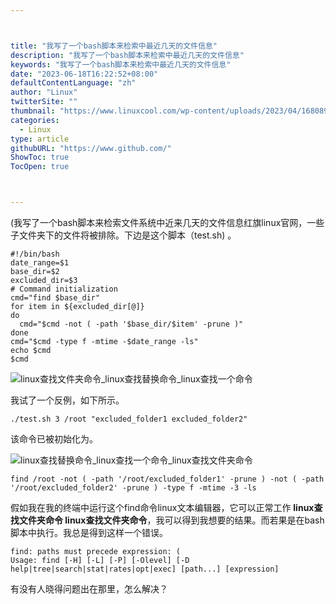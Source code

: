 ```yaml
---



title: "我写了一个bash脚本来检索中最近几天的文件信息"
description: "我写了一个bash脚本来检索中最近几天的文件信息"
keywords: "我写了一个bash脚本来检索中最近几天的文件信息"
date: "2023-06-18T16:22:52+08:00"
defaultContentLanguage: "zh"
author: "Linux"
twitterSite: ""
thumbnail: "https://www.linuxcool.com/wp-content/uploads/2023/04/1680897741336_0.jpg"
categories:
  - Linux
type: article
githubURL: "https://www.github.com/"
ShowToc: true
TocOpen: true



---
```


(我写了一个bash脚本来检索文件系统中近来几天的文件信息红旗linux官网，一些子文件夹下的文件将被排除。下边是这个脚本（test.sh) 。

```
#!/bin/bash
date_range=$1
base_dir=$2
excluded_dir=$3
# Command initialization
cmd="find $base_dir"
for item in ${excluded_dir[@]}
do
  cmd="$cmd -not ( -path '$base_dir/$item' -prune )"
done
cmd="$cmd -type f -mtime -$date_range -ls"
echo $cmd
$cmd
```

![linux查找文件夹命令_linux查找替换命令_linux查找一个命令](https://www.linuxcool.com/wp-content/uploads/2023/04/1680897741336_0.jpg)

我试了一个反例，如下所示。

```
./test.sh 3 /root "excluded_folder1 excluded_folder2"
```

该命令已被初始化为。

![linux查找替换命令_linux查找一个命令_linux查找文件夹命令](https://www.linuxcool.com/wp-content/uploads/2023/04/1680897741336_3.png)

```
find /root -not ( -path '/root/excluded_folder1' -prune ) -not ( -path '/root/excluded_folder2' -prune ) -type f -mtime -3 -ls
```

假如我在我的终端中运行这个find命令linux文本编辑器，它可以正常工作 **linux查找文件夹命令 linux查找文件夹命令**，我可以得到我想要的结果。而若果是在bash脚本中执行。我总是得到这样一个错误。

```
find: paths must precede expression: (
Usage: find [-H] [-L] [-P] [-Olevel] [-D help|tree|search|stat|rates|opt|exec] [path...] [expression]
```

有没有人晓得问题出在那里，怎么解决？